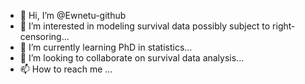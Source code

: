 - 👋 Hi, I’m @Ewnetu-github
- 👀 I’m interested in modeling survival data possibly subject to right-censoring...
- 🌱 I’m currently learning PhD in statistics...
- 💞️ I’m looking to collaborate on survival data analysis...
- 📫 How to reach me ...

<!---
Ewnetu-github/Ewnetu-github is a ✨ special ✨ repository because its `README.md` (this file) appears on your GitHub profile.
You can click the Preview link to take a look at your changes.
--->
